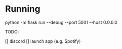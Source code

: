 # Running

python -m flask run --debug --port 5001 --host 0.0.0.0

TODO:

[] discord
[] launch app (e.g. Spotify)